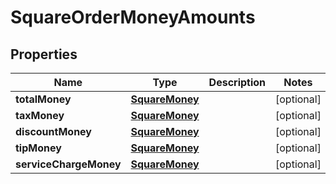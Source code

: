 
# SquareOrderMoneyAmounts

## Properties
Name | Type | Description | Notes
------------ | ------------- | ------------- | -------------
**totalMoney** | [**SquareMoney**](SquareMoney.md) |  |  [optional]
**taxMoney** | [**SquareMoney**](SquareMoney.md) |  |  [optional]
**discountMoney** | [**SquareMoney**](SquareMoney.md) |  |  [optional]
**tipMoney** | [**SquareMoney**](SquareMoney.md) |  |  [optional]
**serviceChargeMoney** | [**SquareMoney**](SquareMoney.md) |  |  [optional]



